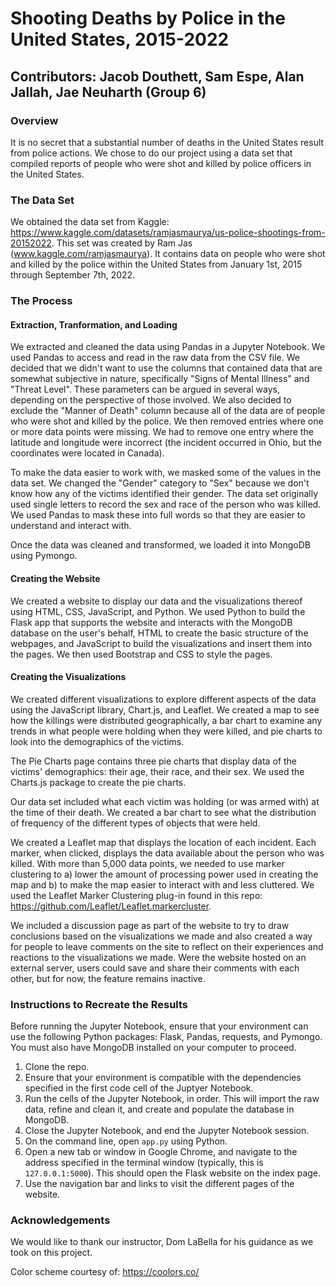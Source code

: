 # Shooting Deaths by Police in the United States, 2015-2022
## Contributors: Jacob Douthett, Sam Espe, Alan Jallah, Jae Neuharth (Group 6)

### Overview

It is no secret that a substantial number of deaths in the United States result from police actions. We chose to do our project using a data set that compiled reports of people who were shot and killed by police officers in the United States. 

### The Data Set

We obtained the data set from Kaggle: https://www.kaggle.com/datasets/ramjasmaurya/us-police-shootings-from-20152022. This set was created by Ram Jas (www.kaggle.com/ramjasmaurya). It contains data on people who were shot and killed by the police within the United States from January 1st, 2015 through September 7th, 2022. 

### The Process

#### Extraction, Tranformation, and Loading
We extracted and cleaned the data using Pandas in a Jupyter Notebook. We used Pandas to access and read in the raw data from the CSV file. We decided that we didn't want to use the columns that contained data that are somewhat subjective in nature, specifically "Signs of Mental Illness" and "Threat Level". These parameters can be argued in several ways, depending on the perspective of those involved. We also decided to exclude the "Manner of Death" column because all of the data are of people who were shot and killed by the police. We then removed entries where one or more data points were missing. We had to remove one entry where the latitude and longitude were incorrect (the incident occurred in Ohio, but the coordinates were located in Canada).

To make the data easier to work with, we masked some of the values in the data set. We changed the "Gender" category to "Sex" because we don't know how any of the victims identified their gender. The data set originally used single letters to record the sex and race of the person who was killed. We used Pandas to mask these into full words so that they are easier to understand and interact with.

Once the data was cleaned and transformed, we loaded it into MongoDB using Pymongo.

#### Creating the Website
We created a website to display our data and the visualizations thereof using HTML, CSS, JavaScript, and Python. We used Python to build the Flask app that supports the website and interacts with the MongoDB database on the user's behalf,  HTML to create the basic structure of the webpages, and JavaScript to build the visualizations and insert them into the pages. We then used Bootstrap and CSS to style the pages.

#### Creating the Visualizations
We created different visualizations to explore different aspects of the data using the JavaScript library, Chart.js, and Leaflet. We created a map to see how the killings were distributed geographically, a bar chart to examine any trends in what people were holding when they were killed, and pie charts to look into the demographics of the victims.

The Pie Charts page contains three pie charts that display data of the victims' demographics: their age, their race, and their sex. We used the Charts.js package to create the pie charts. 

Our data set included what each victim was holding (or was armed with) at the time of their death. We created a bar chart to see what the distribution of frequency of the different types of objects that were held.

We created a Leaflet map that displays the location of each incident. Each marker, when clicked, displays the data available about the person who was killed. With more than 5,000 data points, we needed to use marker clustering to a) lower the amount of processing power used in creating the map and b) to make the map easier to interact with and less cluttered. We used the Leaflet Marker Clustering plug-in found in this repo: https://github.com/Leaflet/Leaflet.markercluster. 

We included a discussion page as part of the website to try to draw conclusions based on the visualizations we made and also created a way for people to leave comments on the site to reflect on their experiences and reactions to the visualizations we made. Were the website hosted on an external server, users could save and share their comments with each other, but for now, the feature remains inactive.

### Instructions to Recreate the Results

Before running the Jupyter Notebook, ensure that your environment can use the following Python packages: Flask, Pandas, requests, and Pymongo. You must also have MongoDB installed on your computer to proceed. 

1. Clone the repo.
1. Ensure that your environment is compatible with the dependencies specified in the first code cell of the Juptyer Notebook.
1. Run the cells of the Jupyter Notebook, in order. This will import the raw data, refine and clean it, and create and populate the database in MongoDB.
1. Close the Jupyter Notebook, and end the Jupyter Notebook session.
1. On the command line, open `app.py` using Python.
1. Open a new tab or window in Google Chrome, and navigate to the address specified in the terminal window (typically, this is `127.0.0.1:5000`). This should open the Flask website on the index page.
1. Use the navigation bar and links to visit the different pages of the website.

### Acknowledgements
We would like to thank our instructor, Dom LaBella for his guidance as we took on this project.

Color scheme courtesy of: https://coolors.co/
